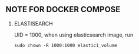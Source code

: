 ## NOTE FOR DOCKER COMPOSE

1. ELASTISEARCH

   UID = 1000, when using elasticsearch image, run

   ```shell
   sudo chown -R 1000:1000 elastic1_volume
   ```

